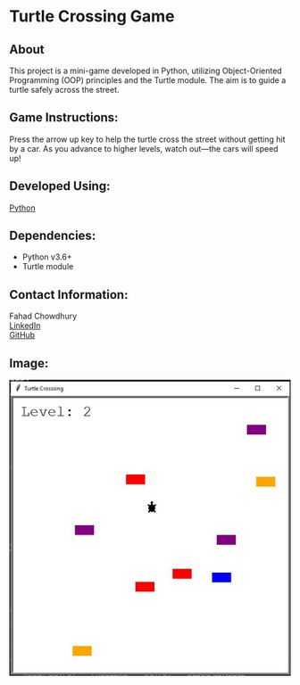 # **Turtle Crossing Game**
## About
This project is a mini-game developed in Python, utilizing Object-Oriented Programming (OOP) principles and the Turtle module. The aim is to guide a turtle safely across the street.

## Game Instructions:
Press the arrow up key to help the turtle cross the street without getting hit by a car. As you advance to higher levels, watch out—the cars will speed up!

## Developed Using:
[Python](https://www.python.org/)

## Dependencies:
- Python v3.6+
- Turtle module

## Contact Information:
Fahad Chowdhury\
[LinkedIn](https://www.linkedin.com/in/fahad-chowdhury-fi)\
[GitHub](https://github.com/Fahad-Chowdhury)

## Image:
![Image Link](https://github.com/Fahad-Chowdhury/turtle-crossing/blob/main/turtle_crossing.JPG)
